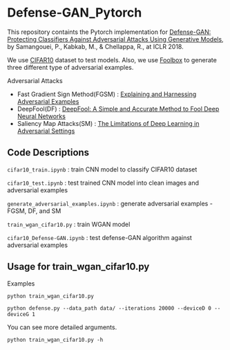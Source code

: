 # Defense-GAN_Pytorch

This repository containts the Pytorch implementation for [Defense-GAN: Protecting Classifiers Against Adversarial Attacks Using Generative Models](https://arxiv.org/pdf/1805.06605.pdf), by Samangouei, P., Kabkab, M., & Chellappa, R., at ICLR 2018. 


We use [CIFAR10](https://www.cs.toronto.edu/~kriz/cifar.html) dataset to test models. Also, we use [Foolbox](https://foolbox.readthedocs.io/en/latest/) to generate three different type of adversarial examples.

Adversarial Attacks

- Fast Gradient Sign Method(FGSM) : [Explaining and Harnessing Adversarial Examples
](https://arxiv.org/pdf/1412.6572.pdf)
- DeepFool(DF) : [DeepFool: A Simple and Accurate
Method to Fool Deep Neural Networks](https://arxiv.org/pdf/1511.04599.pdf)
- Saliency Map Attacks(SM) : [The Limitations of Deep Learning in Adversarial Settings](https://arxiv.org/pdf/1511.07528.pdf)


## Code Descriptions

`cifar10_train.ipynb` : train CNN model to classify CIFAR10 dataset

`cifar10_test.ipynb` : test trained CNN model into clean images and adversarial examples

`generate_adversarial_examples.ipynb` : generate adversarial examples - FGSM, DF, and SM

`train_wgan_cifar10.py` : train WGAN model

`cifar10_Defense-GAN.ipynb` : test defense-GAN algorithm against adversarial examples 

## Usage for train_wgan_cifar10.py

Examples

```
python train_wgan_cifar10.py
```

```
python defense.py --data_path data/ --iterations 20000 --deviceD 0 --deviceG 1
```

You can see more detailed arguments.

```
python train_wgan_cifar10.py -h
```

